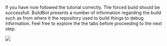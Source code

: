 If you have now followed the tutorial correctly. The forced build should be successfull. 
BuildBot presents a number of information regarding the build such as from where it the repository used to build things to debug information.
Feel free to explore the the tabs before proceeding to the next step. 


![](https://i.gyazo.com/449f67060abe8e9983c06ad3715bb6e8.gif)